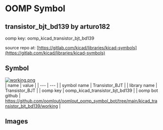 # OOMP Symbol  
## transistor_bjt_bd139  by arturo182  
  
oomp key: oomp_kicad_transistor_bjt_bd139  
  
source repo at: [https://gitlab.com/kicad/libraries/kicad-symbols](https://gitlab.com/kicad/libraries/kicad-symbols)  
## Symbol  
  
[![working.png](working_600.png)](working.png)  
| name | value | 
| --- | --- | 
| symbol name | Transistor_BJT | 
| library name | Transistor_BJT | 
| oomp key | oomp_kicad_transistor_bjt_bd139 | 
| oomp bot github | https://github.com/oomlout/oomlout_oomp_symbol_bot/tree/main/kicad_transistor_bjt_bd139/working | 
## Images  
